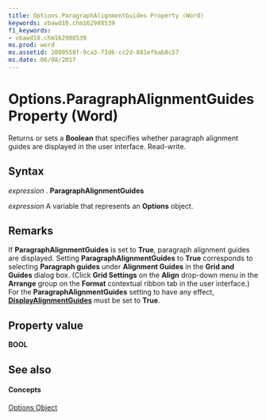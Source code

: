 ```yaml
---
title: Options.ParagraphAlignmentGuides Property (Word)
keywords: vbawd10.chm162988539
f1_keywords:
- vbawd10.chm162988539
ms.prod: word
ms.assetid: 2880558f-9ca3-73d6-cc2d-881efbab8c57
ms.date: 06/08/2017
---
```



# Options.ParagraphAlignmentGuides Property (Word)

Returns or sets a  **Boolean** that specifies whether paragraph alignment guides are displayed in the user interface. Read-write.


## Syntax

 _expression_ . **ParagraphAlignmentGuides**

 _expression_ A variable that represents an **Options** object.


## Remarks

If  **ParagraphAlignmentGuides** is set to **True**, paragraph alignment guides are displayed. Setting  **ParagraphAlignmentGuides** to **True** corresponds to selecting **Paragraph guides** under **Alignment Guides** in the **Grid and Guides** dialog box. (Click **Grid Settings** on the **Align** drop-down menu in the **Arrange** group on the **Format** contextual ribbon tab in the user interface.) For the **ParagraphAlignmentGuides** setting to have any effect, **[DisplayAlignmentGuides](Word.options.displayalignmentguides.md)** must be set to **True**.


## Property value

 **BOOL**


## See also


#### Concepts


[Options Object](Word.Options.md)

